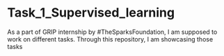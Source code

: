 # Task_1_Supervised_learning
As a part of GRIP internship by #TheSparksFoundation, I am supposed to work on different tasks. Through this repository, I am showcasing those tasks
